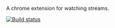 A chrome extension for watching streams.

[![Build status](https://ci.appveyor.com/api/projects/status/4qbare7mokvfr2ns?svg=true)](https://ci.appveyor.com/project/banyudu/livetv)
